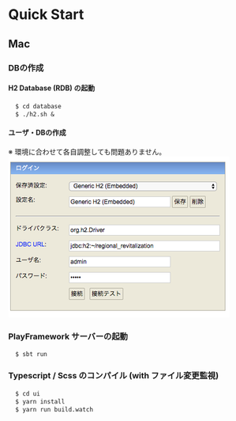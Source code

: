 
# Quick Start

## Mac

### DBの作成

#### H2 Database (RDB) の起動

```
  $ cd database
  $ ./h2.sh &
```

#### ユーザ・DBの作成

※ 環境に合わせて各自調整しても問題ありません。  
![H2DB 設定サンプル](./readme_images/h2db_setting_sample.png)  

### PlayFramework サーバーの起動

```
  $ sbt run
```

### Typescript / Scss のコンパイル (with ファイル変更監視)

```
  $ cd ui
  $ yarn install
  $ yarn run build.watch
```
